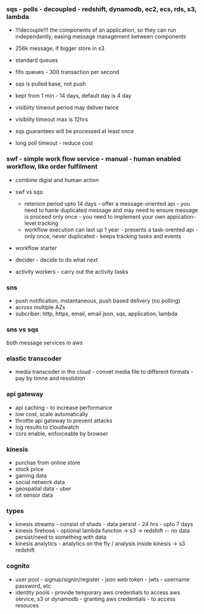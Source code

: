 ### sqs - polls - decoupled  - redshift, dynamodb, ec2, ecs, rds, s3, lambda
- !!!decouple!!! the components of an application, so they can run independantly, easing message management between components
- 256k message, if bigger store in s3

- standard queues
- fifo queues - 300 transaction per second

- sqs is pulled base, not push
- kept from 1 min - 14 days, default day is 4 day
- visiblity timeout period may deliver twice
- visiblity timeout max is 12hrs
- sqs guarantees will be processed at least once
- long poll timeout - reduce cost

### swf - simple work flow service - manual - human enabled workflow, like order fulfilment 
- combine digial and human action
- swf vs sqs: 
  - retenion period upto 14 days - offer a message-oriented api - you need to hanle duplicated message and may need to ensure message is proceed only once - you need to implement your own appication-level tracking
  - workflow execution can last up 1 year - presents a task-orented api - only once, never duplicated - keeps tracking tasks and events

- workflow starter

- decider - decide to do what next

- activity workers - carry out the activity tasks


### sns
- push notification, instantaneous, push based delivery (no polling)
- across multiple AZs
- subcriber: http, https, email, email json, sqs, application, lambda

### sns vs sqs
both message services in aws


### elastic transcoder
- media transcoder in the cloud - convet media file to different formats - pay by timne and resolution

### api gateway
- api caching - to increase performance
- low cost, scale automatically
- throttle api gateway to prevent attacks
- log results to cloudwatch
- cors enable, enforceable by browser

### kinesis
- purchas from online store
- stock price
- gaming data
- social network data
- geospatial data - uber
- iot sensor data

### types 
- kinesis streams - consist of shads - data persist - 24 hrs - upto 7 days
- kinesis firehose - optional lambda functon -> s3 -> redshift -- no data persist/need to something with data
- kinesis analytics -  analytics on the fly / analysis inside kinesis -> s3 redshift

### cognito
- user pool - signup/signin/register - json web token - jwts - username password, etc
- identity pools - provide temporary aws credentials to access aws service, s3 or dynamodb - granting aws credentials - to access resouces













